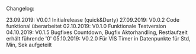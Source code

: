 Changelog:

23.09.2019:   V0.0.1  Initialrelease (quick&Durty)
27.09.2019:   V0.0.2  Code funktional überarbeitet
02.10.2019:   V0.1.0  Funktionale Testversion
04.10.2019:   V0.1.5  Bugfixes Countdown, Bugfix Aktorhandling, Restlaufzeit erhält führende '0'
05.10.2019:   V0.2.0  Für VIS Timer in Datenpunkte für Std, Min, Sek aufgeteilt

